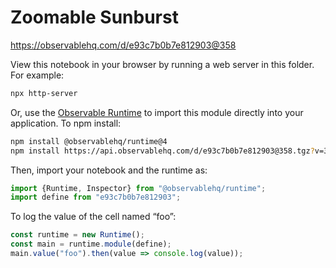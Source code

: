 # Zoomable Sunburst

https://observablehq.com/d/e93c7b0b7e812903@358

View this notebook in your browser by running a web server in this folder. For
example:

~~~sh
npx http-server
~~~

Or, use the [Observable Runtime](https://github.com/observablehq/runtime) to
import this module directly into your application. To npm install:

~~~sh
npm install @observablehq/runtime@4
npm install https://api.observablehq.com/d/e93c7b0b7e812903@358.tgz?v=3
~~~

Then, import your notebook and the runtime as:

~~~js
import {Runtime, Inspector} from "@observablehq/runtime";
import define from "e93c7b0b7e812903";
~~~

To log the value of the cell named “foo”:

~~~js
const runtime = new Runtime();
const main = runtime.module(define);
main.value("foo").then(value => console.log(value));
~~~
